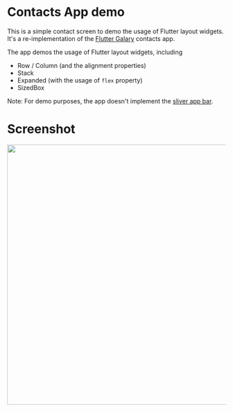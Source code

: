 # Contacts App demo
This is a simple contact screen to demo the usage of Flutter layout widgets. It's a re-implementation of the [Flutter Galary](https://github.com/flutter/flutter/tree/master/examples/flutter_gallery) contacts app.

The app demos the usage of Flutter layout widgets, including

- Row / Column (and the alignment properties)
- Stack
- Expanded (with the usage of `flex` property)
- SizedBox

Note: For demo purposes, the app doesn't implement the [sliver app bar](https://api.flutter.dev/flutter/material/SliverAppBar-class.html).

# Screenshot
<img src="https://user-images.githubusercontent.com/2715151/59160831-91fe1f00-8aa8-11e9-81a9-d862dde3403f.png" height="600">